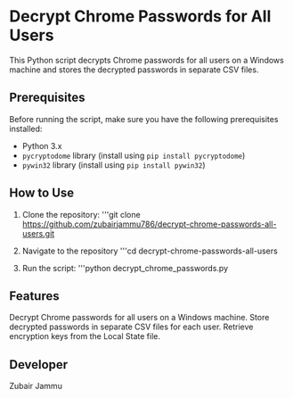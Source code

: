# Decrypt Chrome Passwords for All Users

This Python script decrypts Chrome passwords for all users on a Windows machine and stores the decrypted passwords in separate CSV files.

## Prerequisites

Before running the script, make sure you have the following prerequisites installed:

- Python 3.x
- `pycryptodome` library (install using `pip install pycryptodome`)
- `pywin32` library (install using `pip install pywin32`)

## How to Use

1. Clone the repository:
'''git clone https://github.com/zubairjammu786/decrypt-chrome-passwords-all-users.git
   
3. Navigate to the repository
'''cd decrypt-chrome-passwords-all-users

4. Run the script:
'''python decrypt_chrome_passwords.py

## Features

Decrypt Chrome passwords for all users on a Windows machine.
Store decrypted passwords in separate CSV files for each user.
Retrieve encryption keys from the Local State file.

## Developer
Zubair Jammu
